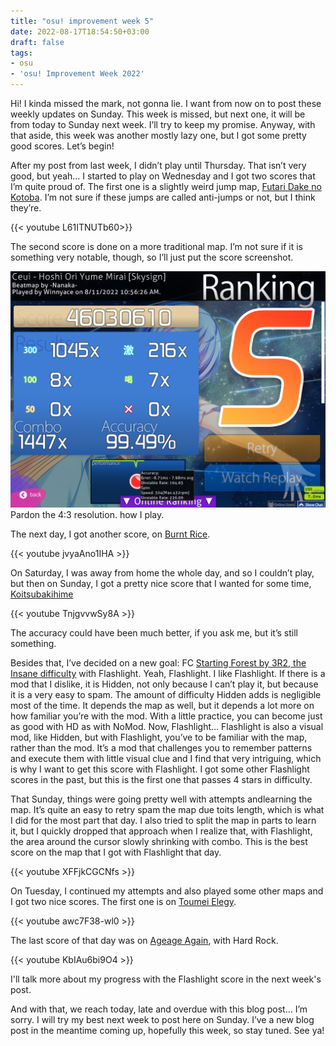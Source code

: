 ```yaml
---
title: "osu! improvement week 5"
date: 2022-08-17T18:54:50+03:00
draft: false
tags:
- osu
- 'osu! Improvement Week 2022'
---
```


Hi! I kinda missed the mark, not gonna lie. I want from now on to post these weekly updates on Sunday. This week is missed, but next one, it will be from today to Sunday next week. I’ll try to keep my promise. Anyway, with that aside, this week was another mostly lazy one, but I got some pretty good scores. Let’s begin!

After my post from last week, I didn’t play until Thursday. That isn’t very good, but yeah… I started to play on Wednesday and I got two scores that I’m quite proud of. The first one is a slightly weird jump map, [Futari Dake no Kotoba](https://osu.ppy.sh/beatmapsets/962568#osu/2015483). I’m not sure if these jumps are called anti-jumps or not, but I think they’re.          

{{< youtube L61ITNUTb60>}}<br>

The second score is done on a more traditional map. I’m not sure if it is something very notable, though, so I’ll just put the score screenshot. 

![image1](images/17aug2022.png) 
Pardon the 4:3 resolution. how I play.

The next day, I got another score, on [Burnt Rice](https://osu.ppy.sh/beatmapsets/710329#osu/1502636).

{{< youtube jvyaAno1IHA >}}<br>

On Saturday, I was away from home the whole day, and so I couldn’t play, but then on Sunday, I got a pretty nice score that I wanted for some time, [Koitsubakihime](https://osu.ppy.sh/beatmapsets/408558#osu/887145)

{{< youtube TnjgvvwSy8A >}}<br>

The accuracy could have been much better, if you ask me, but it’s still something.

Besides that, I’ve decided on a new goal: FC [Starting Forest by 3R2, the Insane difficulty](https://osu.ppy.sh/beatmapsets/909559#osu/1897995) with Flashlight. Yeah, Flashlight. I like Flashlight. If there is a mod that I dislike, it is Hidden, not only because I can’t play it, but because it is a very easy to spam. The amount of difficulty Hidden adds is negligible most of the time. It depends the map as well, but it depends a lot more on how familiar you’re with the mod. With a little practice, you can become just as good with HD as with NoMod. Now, Flashlight… Flashlight is also a visual mod, like Hidden, but with Flashlight, you’ve to be familiar with the map, rather than the mod. It’s a mod that challenges you to remember patterns and execute them with little visual clue and I find that very intriguing, which is why I want to get this score with Flashlight. I got some other Flashlight scores in the past, but this is the first one that passes 4 stars in difficulty. 

That Sunday, things were going pretty well with attempts andlearning the map. It’s quite an easy to retry spam the map due toits length, which is what I did for the most part that day. I also tried to split the map in parts to learn it, but I quickly dropped that approach  when I realize that, with Flashlight, the area around the cursor slowly shrinking with combo. This is the best score on the map that I got with Flashlight that day. 

{{< youtube XFFjkCGCNfs >}}<br>

On Tuesday, I continued my attempts and also played some other maps and I got two nice scores. The first one is on [Toumei Elegy](https://osu.ppy.sh/beatmapsets/219380#osu/555965).

{{< youtube awc7F38-wl0 >}}<br>

The last score of that day was on [Ageage Again](https://osu.ppy.sh/beatmapsets/220694#osu/516452), with Hard Rock.

{{< youtube KbIAu6bi9O4 >}}<br>

I'll talk more about my progress with the Flashlight score in the next week's post.

And with that, we reach today, late and overdue with this blog post… I’m sorry. I will try my best next week to post here on Sunday. I’ve a new blog post in the meantime coming up, hopefully this week, so stay tuned. See ya! 